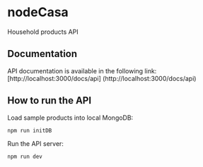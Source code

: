 # nodeCasa

Household products API

## Documentation

API documentation is available in the following link: [http://localhost:3000/docs/api] (http://localhost:3000/docs/api)

## How to run the API

Load sample products into local MongoDB:

```bash
npm run initDB
```

Run the API server:

```bash
npm run dev
```
